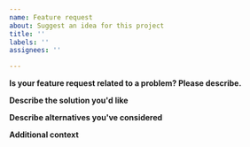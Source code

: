 ```yaml
---
name: Feature request
about: Suggest an idea for this project
title: ''
labels: ''
assignees: ''

---
```


**Is your feature request related to a problem? Please describe.**
<!-- What is the problem you would like to solve? -->

**Describe the solution you'd like**
<!-- A clear and concise description of what you want to happen.-->

**Describe alternatives you've considered**
<!-- are there any other ways this problem could be solved? -->

**Additional context**
<!-- Add any other context or screenshots about the feature request here.-->
